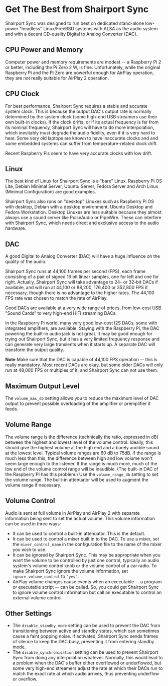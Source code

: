 # Get The Best from Shairport Sync
Shairport Sync was designed to run best on dedicated stand-alone low-power "headless" Linux/FreeBSD systems with ALSA as the audio system
and with a decent CD-quality Digital to Analog Converter (DAC).

## CPU Power and Memory
Computer power and memory requirements are modest -- a Raspberry Pi 2 or better, including the Pi Zero 2 W, is fine.
Unfortunately, while the original Raspberry Pi and the Pi Zero are powerful enough for AirPlay operation,
they are not really suitable for AirPlay 2 operation.

## CPU Clock
For best performance, Shairport Sync requires a stable and accurate system clock.
This is because the output DAC's output rate is normally determined by the system clock (some high-end USB streamers use their own built-in clocks).
If the clock drifts, or if its actual frequency is far from its nominal frequency, Shairport Sync will have to do more interpolation,
which inevitably must degrade the audio fidelity, even if it is very hard to hear.
Some very old laptops are known to have inaccurate clocks and and some embedded systems can suffer from temperature-related clock drift.

Recent Raspberry Pis seem to have very accurate clocks with low drift.

## Linux
The best kind of Linux for Shairport Sync is a "bare" Linux.
Raspberry Pi OS Lite, Debian Minimal Server, Ubuntu Server, Fedora Server and Arch Linux (Minimal Configuration) are good examples.

Shairport Sync also runs on "desktop" Linuxes such as Raspberry Pi OS with desktop, Debian with a desktop environment,
Ubuntu Desktop and Fedora Workstation.
Desktop Linuxes are less suitable because they almost always use a sound server like PulseAudio or PipeWire.
These can interfere with Shairport Sync, which needs direct and exclusive access to the audio hardware.

## DAC
A good Digital to Analog Converter (DAC) will have a huge influence on the quality of the audio.

Shairport Sync runs at 44,100 frames per second (FPS), each frame consisting of a pair of signed 16 bit linear samples, one for left and one for right.
Actually, Shairport Sync will take advantage to 24- or 32-bit DACs if available, and will run at 44,100 or 88,200, 176,400 or 352,800 FPS if necessary,
though there is no advantage to the higher rates. The 44,100 FPS rate was chosen to match the rate of AirPlay.

Good DACs are available at a very wide range of prices, from low-cost USB "Sound Cards" to very high-end HiFi streaming DACs.

In the Raspberry Pi world, many very good low-cost I2S DACs, some with integrated amplifiers, are available. Staying with the Raspberry Pi, the DAC powering the built-in audio jack is not great. It may be good enough for trying out Shairport Sync, but it has a very limited frequency response and can generate very large transients when it starts up. A separate DAC will transform the output quality.

**Note** 
Make sure that the DAC is capable of 44,100 FPS operation -- this is really mandatory.
Most recent DACs are okay, but some older DACs will only run at 48,000 FPS or multiples of it, and Shairport Sync can not use them.
## Maximum Output Level
The `volume_max_db` setting allows you to reduce the maximum level of DAC output to prevent possible overloading of the amplifier or premplifier it feeds.
## Volume Range
The volume range is the difference (technically the ratio, expressed in dB) between the highest and lowest level of the volume control. Ideally, this should give the highest volume at the high end and a barely audible sound at the lowest level. Typical volume ranges are 60 dB to 75dB. If the range is much less than this, the difference between high and low volume won't seem large enough to the listener. If the range is much more, much of the low end of the volume control range will be inaudible. (The built-in DAC of the Raspberry Pi has this problem.) Use the `volume_range_db` setting to set the volume range. The built-in attenuator will be used to augment the volume range if necessary.
## Volume Control
Audio is sent at full volume in AirPlay and AirPlay 2 with separate information being sent to set the actual volume. This volume information can be used in three ways:
* It can be used to control a built-in attenuator. This is the default.
* It can be used to control a mixer built in to the DAC. To use a mixer, set the `mixer_control_name` in the configuration file to the name of the mixer you wish to use.
* It can be ignored by Shairport Sync. This may be appropriate when you want the volume to be controlled by just one control, typically an audio system's  volume control knob or the volume control of a car radio. To make Shairport Sync ignore the volume information, set `ignore_volume_control` to `"yes"`.
* AirPlay volume changes cause events when an executable -- a program or executable script -- can be called. So, you could get Shairport Sync to ignore volume control information but call an executable to control an external volume control.
## Other Settings
* The `disable_standby_mode` setting can be used to prevent the DAC from transitioning between active and standby states, which can sometimes cause a faint popping noise. If activated, Shairport Sync sends frames of silence to keep the DAC busy, preventing it from entering standby mode.
* The `disable_synchronisation` setting can be used to prevent Shairport Sync from doing any interpolation whatever. Normally, this would lead to a problem when the DAC's buffer either overflowed or underflowed, but some very high-end streamers adjust the rate at which their DACs run to match the exact rate at which audio arrives, thus preventing underflow or overflow.
